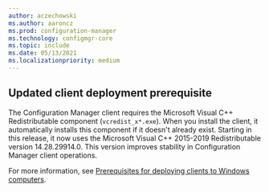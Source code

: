 ```yaml
---
author: aczechowski
ms.author: aaroncz
ms.prod: configuration-manager
ms.technology: configmgr-core
ms.topic: include
ms.date: 05/13/2021
ms.localizationpriority: medium
---
```


## <a name="bkmk_vcredist"></a> Updated client deployment prerequisite

<!--5170229-->

The Configuration Manager client requires the Microsoft Visual C++ Redistributable component (`vcredist_x*.exe`). When you install the client, it automatically installs this component if it doesn't already exist. Starting in this release, it now uses the Microsoft Visual C++ 2015-2019 Redistributable version 14.28.29914.0. This version improves stability in Configuration Manager client operations.

For more information, see [Prerequisites for deploying clients to Windows computers](../../../../clients/deploy/prerequisites-for-deploying-clients-to-windows-computers.md#components-automatically-downloaded-during-installation).
